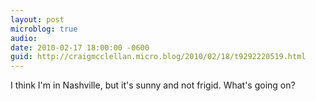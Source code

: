 ```yaml
---
layout: post
microblog: true
audio: 
date: 2010-02-17 18:00:00 -0600
guid: http://craigmcclellan.micro.blog/2010/02/18/t9292220519.html
---
```

I think I'm in Nashville, but it's sunny and not frigid. What's going on?
